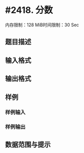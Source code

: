 # #2418. 分数

内存限制：128 MiB时间限制：30 Sec

## 题目描述

## 输入格式

## 输出格式

## 样例

### 样例输入

### 样例输出

## 数据范围与提示
